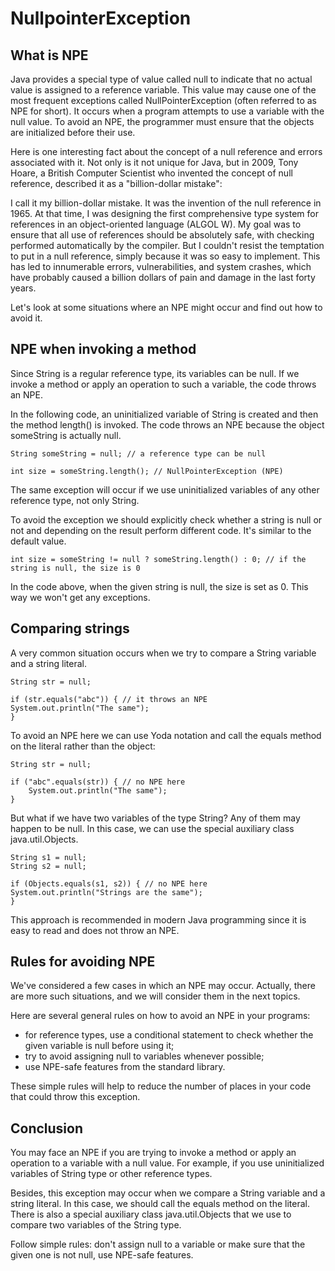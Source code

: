 # NullpointerException

## What is NPE
Java provides a special type of value called null to indicate that no actual value is assigned to a 
reference variable. This value may cause one of the most frequent exceptions called NullPointerException 
(often referred to as NPE for short). It occurs when a program attempts to use a variable with the null 
value. To avoid an NPE, the programmer must ensure that the objects are initialized before their use.

Here is one interesting fact about the concept of a null reference and errors associated with it. Not 
only is it not unique for Java, but in 2009, Tony Hoare, a British Computer Scientist who invented the
concept of null reference, described it as a "billion-dollar mistake":

I call it my billion-dollar mistake. It was the invention of the null reference in 1965. At that time,
I was designing the first comprehensive type system for references in an object-oriented language
(ALGOL W). My goal was to ensure that all use of references should be absolutely safe, with checking 
performed automatically by the compiler. But I couldn't resist the temptation to put in a null 
reference, simply because it was so easy to implement. This has led to innumerable errors, 
vulnerabilities, and system crashes, which have probably caused a billion dollars of pain and damage
in the last forty years.

Let's look at some situations where an NPE might occur and find out how to avoid it.

## NPE when invoking a method
Since String is a regular reference type, its variables can be null. If we invoke a method or apply 
an operation to such a variable, the code throws an NPE.

In the following code, an uninitialized variable of String is created and then the method length() 
is invoked. The code throws an NPE because the object someString is actually null.
```
String someString = null; // a reference type can be null

int size = someString.length(); // NullPointerException (NPE)
```
The same exception will occur if we use uninitialized variables of any other reference type, not only
String.

To avoid the exception we should explicitly check whether a string is null or not and depending on
the result perform different code. It's similar to the default value.
```
int size = someString != null ? someString.length() : 0; // if the string is null, the size is 0
```
In the code above, when the given string is null, the size is set as 0. This way we won't get any 
exceptions.

## Comparing strings
A very common situation occurs when we try to compare a String variable and a string literal.
```
String str = null;

if (str.equals("abc")) { // it throws an NPE
System.out.println("The same");
}
```
To avoid an NPE here we can use Yoda notation and call the equals method on the literal rather than 
the object:
```
String str = null;

if ("abc".equals(str)) { // no NPE here
    System.out.println("The same");
}
```
But what if we have two variables of the type String? Any of them may happen to be null. In this case,
we can use the special auxiliary class java.util.Objects.
```
String s1 = null;
String s2 = null;

if (Objects.equals(s1, s2)) { // no NPE here
System.out.println("Strings are the same");
}
```
This approach is recommended in modern Java programming since it is easy to read and does not throw
an NPE.

## Rules for avoiding NPE
We've considered a few cases in which an NPE may occur. Actually, there are more such situations, 
and we will consider them in the next topics.

Here are several general rules on how to avoid an NPE in your programs:
- for reference types, use a conditional statement to check whether the given variable is null before 
using it;
- try to avoid assigning null to variables whenever possible;
- use NPE-safe features from the standard library.

These simple rules will help to reduce the number of places in your code that could throw this exception.

## Conclusion
You may face an NPE if you are trying to invoke a method or apply an operation to a variable with
a null value. For example, if you use uninitialized variables of String type or other reference types.

Besides, this exception may occur when we compare a String variable and a string literal. In this
case, we should call the equals method on the literal. There is also a special auxiliary class 
java.util.Objects that we use to compare two variables of the String type.

Follow simple rules: don't assign null to a variable or make sure that the given one is not null,
use NPE-safe features.
